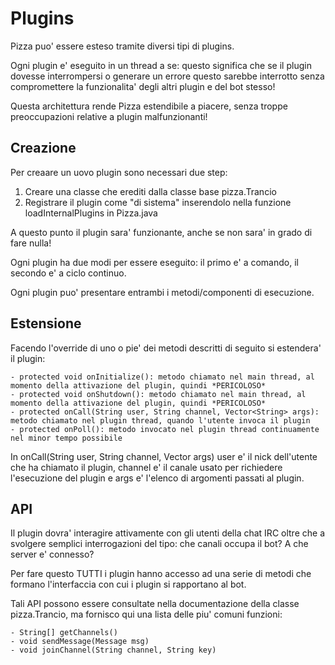 # Plugins

Pizza puo' essere esteso tramite diversi tipi di plugins.

Ogni plugin e' eseguito in un thread a se: questo significa che se il plugin dovesse interrompersi o generare un errore questo sarebbe interrotto senza
compromettere la funzionalita' degli altri plugin e del bot stesso!

Questa architettura rende Pizza estendibile a piacere, senza troppe preoccupazioni relative a plugin malfunzionanti!


## Creazione

Per creaare un uovo plugin sono necessari due step:

   1. Creare una classe che erediti dalla classe base pizza.Trancio
   2. Registrare il plugin come "di sistema" inserendolo nella funzione loadInternalPlugins in Pizza.java
   
A questo punto il plugin sara' funzionante, anche se non sara' in grado di fare nulla!

Ogni plugin ha due modi per essere eseguito: il primo e' a comando, il secondo e' a ciclo continuo.

Ogni plugin puo' presentare entrambi i metodi/componenti di esecuzione.


## Estensione

Facendo l'override di uno o pie' dei metodi descritti di seguito si estendera' il plugin:

    - protected void onInitialize(): metodo chiamato nel main thread, al momento della attivazione del plugin, quindi *PERICOLOSO*
	- protected void onShutdown(): metodo chiamato nel main thread, al momento della attivazione del plugin, quindi *PERICOLOSO*
	- protected onCall(String user, String channel, Vector<String> args): metodo chiamato nel plugin thread, quando l'utente invoca il plugin
	- protected onPoll(): metodo invocato nel plugin thread continuamente nel minor tempo possibile
	
In onCall(String user, String channel, Vector<String> args) user e' il nick dell'utente che ha chiamato il plugin, channel e' il
canale usato per richiedere l'esecuzione del plugin e args e' l'elenco di argomenti passati al plugin.

## API

Il plugin dovra' interagire attivamente con gli utenti della chat IRC oltre che a svolgere semplici interrogazioni del tipo:
che canali occupa il bot? A che server e' connesso?

Per fare questo TUTTI i plugin hanno accesso ad una serie di metodi che formano l'interfaccia con cui i plugin si rapportano al bot.

Tali API possono essere consultate nella documentazione della classe pizza.Trancio, ma fornisco qui una lista delle piu' comuni
funzioni:

    - String[] getChannels()
	- void sendMessage(Message msg)
	- void joinChannel(String channel, String key)